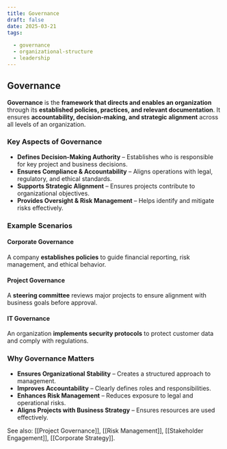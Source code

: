 ```yaml
---
title: Governance
draft: false
date: 2025-03-21
tags:
  
  - governance
  - organizational-structure
  - leadership
---
```


## **Governance**
**Governance** is the **framework that directs and enables an organization** through its **established policies, practices, and relevant documentation**. It ensures **accountability, decision-making, and strategic alignment** across all levels of an organization.

### **Key Aspects of Governance**
- **Defines Decision-Making Authority** – Establishes who is responsible for key project and business decisions.
- **Ensures Compliance & Accountability** – Aligns operations with legal, regulatory, and ethical standards.
- **Supports Strategic Alignment** – Ensures projects contribute to organizational objectives.
- **Provides Oversight & Risk Management** – Helps identify and mitigate risks effectively.

### **Example Scenarios**

#### **Corporate Governance**
A company **establishes policies** to guide financial reporting, risk management, and ethical behavior.

#### **Project Governance**
A **steering committee** reviews major projects to ensure alignment with business goals before approval.

#### **IT Governance**
An organization **implements security protocols** to protect customer data and comply with regulations.

### **Why Governance Matters**
- **Ensures Organizational Stability** – Creates a structured approach to management.
- **Improves Accountability** – Clearly defines roles and responsibilities.
- **Enhances Risk Management** – Reduces exposure to legal and operational risks.
- **Aligns Projects with Business Strategy** – Ensures resources are used effectively.

See also: [[Project Governance]], [[Risk Management]], [[Stakeholder Engagement]], [[Corporate Strategy]].
